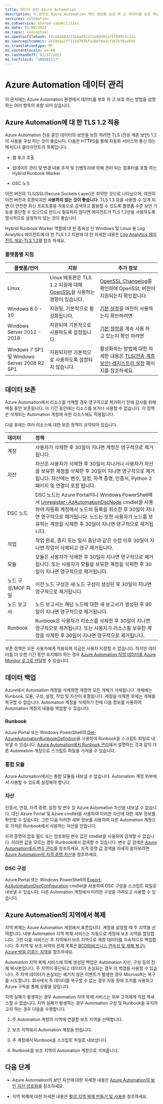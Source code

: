 ```yaml
---
title: 데이터 보안 Azure Automation
description: 이 문서는 Azure Automation 개인 정보를 보호 하 고 데이터를 보호 하는 방법을 알아봅니다.
services: automation
ms.subservice: shared-capabilities
ms.date: 01/08/2021
ms.topic: conceptual
ms.openlocfilehash: f2ce8d482231b4a95c322e9d495a75f89953c32a
ms.sourcegitcommit: e559daa1f7115d703bfa1b87da1cf267bf6ae9e8
ms.translationtype: MT
ms.contentlocale: ko-KR
ms.lasthandoff: 02/17/2021
ms.locfileid: "100581117"
---
```

# <a name="management-of-azure-automation-data"></a>Azure Automation 데이터 관리

이 문서에는 Azure Automation 환경에서 데이터를 보호 하 고 보호 하는 방법을 설명 하는 여러 항목이 포함 되어 있습니다.

## <a name="tls-12-enforcement-for-azure-automation"></a>Azure Automation에 대 한 TLS 1.2 적용

Azure Automation 전송 중인 데이터의 보안을 보장 하려면 TLS (전송 계층 보안) 1.2의 사용을 구성 하는 것이 좋습니다. 다음은 HTTPS를 통해 자동화 서비스와 통신 하는 메서드나 클라이언트의 목록입니다.

* 웹 후크 호출

* 업데이트 관리 및 변경 내용 추적 및 인벤토리에 의해 관리 되는 컴퓨터를 포함 하는 Hybrid Runbook Worker

* DSC 노드

이전 버전의 TLS/SSL(Secure Sockets Layer)은 취약한 것으로 나타났으며, 여전히 이전 버전과 호환되지만 **사용하지 않는 것이 좋습니다**. TLS 1.3 등을 사용할 수 있게 되면 더 안전한 최신 프로토콜을 자동으로 검색하고 활용할 수 있도록 플랫폼 수준 보안 기능을 중단할 수 있으므로 반드시 필요하지 않다면 에이전트가 TLS 1.2만을 사용하도록 명시적으로 설정하지 않는 것이 좋습니다.

Hybrid Runbook Worker 역할에 대 한 종속성 인 Windows 및 Linux 용 Log Analytics 에이전트에 대 한 TLS 1.2 지원에 대 한 자세한 내용은 [Log Analytics 에이전트 개요-TLS 1.2](..//azure-monitor/agents/log-analytics-agent.md#tls-12-protocol)를 참조 하세요.

### <a name="platform-specific-guidance"></a>플랫폼별 지침

|플랫폼/언어 | 지원 | 추가 정보 |
| --- | --- | --- |
|Linux | Linux 배포판은 TLS 1.2 지원에 대해 [OpenSSL](https://www.openssl.org)을 사용하는 경향이 있습니다.  | [OpenSSL Changelog](https://www.openssl.org/news/changelog.html)를 확인하여 OpenSSL 버전이 지원되는지 확인합니다.|
| Windows 8.0 - 10 | 지원됨, 기본적으로 활성화됩니다. | [기본 설정](/windows-server/security/tls/tls-registry-settings)을 여전히 사용하는지 확인하려면  |
| Windows Server 2012 - 2016 | 지원되며 기본적으로 사용하도록 설정됩니다. | [기본 설정을](/windows-server/security/tls/tls-registry-settings) 계속 사용 하 고 있는지 확인 하려면 |
| Windows 7 SP1 및 Windows Server 2008 R2 SP1 | 지원되지만 기본적으로 사용하도록 설정되지 않습니다. | 활성화하는 방법에 대한 자세한 내용은 [TLS(전송 계층 보안) 레지스트리 설정](/windows-server/security/tls/tls-registry-settings) 페이지를 참조하세요.  |

## <a name="data-retention"></a>데이터 보존

Azure Automation에서 리소스를 삭제할 경우 영구적으로 제거하기 전에 감사를 위해 며칠 동안 보존됩니다. 이 기간 동안에는 리소스를 보거나 사용할 수 없습니다. 이 정책은 삭제되는 Automation 계정에 속한 리소스에도 적용됩니다.

다음 표에는 여러 리소스에 대한 보존 정책이 요약되어 있습니다.

| 데이터 | 정책 |
|:--- |:--- |
| 계정 |사용자가 삭제한 후 30일이 지나면 계정은 영구적으로 제거됩니다. |
| 자산 |자산은 사용자가 삭제한 후 30일이 지나거나 사용자가 자산을 보유한 계정을 삭제한 후 30일이 지나면 영구적으로 제거됩니다. 자산에는 변수, 일정, 자격 증명, 인증서, Python 2 패키지 및 연결이 포함 됩니다. |
| DSC 노드 |DSC 노드는 Azure Portal이나 Windows PowerShell에서 [Unregister-AzAutomationDscNode](/powershell/module/az.automation/unregister-azautomationdscnode) cmdlet을 사용하여 자동화 계정에서 노드의 등록을 취소한 후 30일이 지나면 영구적으로 제거됩니다. 노드는 또한 사용자가 노드를 보유하는 계정을 삭제한 후 30일이 지나면 영구적으로 제거됩니다. |
| 작업 |작업 완료, 중지 또는 일시 중단과 같은 수정 이후 30일이 지나면 작업이 삭제되고 영구 제거됩니다. |
| 모듈 |모듈은 사용자가 삭제한 후 30일이 지나면 영구적으로 제거됩니다. 또는 사용자가 모듈을 보유한 계정을 삭제한 후 30일이 지나면 영구적으로 제거됩니다. |
| 노드 구성/MOF 파일 |이전 노드 구성은 새 노드 구성이 생성된 후 30일이 지나면 영구적으로 제거됩니다. |
| 노드 보고서 |노드 보고서는 해당 노드에 대한 새 보고서가 생성된 후 90일이 지나면 영구적으로 제거됩니다. |
| Runbook |Runbook은 사용자가 리소스를 삭제한 후 30일이 지나면 영구적으로 제거됩니다. 또는 사용자가 리소스를 보유한 계정을 삭제한 후 30일이 지나면 영구적으로 제거됩니다. |

보존 정책은 모든 사용자에게 적용되며 지금은 사용자 지정할 수 없습니다. 하지만 데이터를 더 오랜 기간 동안 유지해야 하는 경우 [Azure Automation 작업 데이터를 Azure Monitor 로그로 전달](automation-manage-send-joblogs-log-analytics.md)할 수 있습니다.

## <a name="data-backup"></a>데이터 백업

Azure에서 Automation 계정을 삭제하면 계정의 모든 개체가 삭제됩니다. 개체에는 Runbook, 모듈, 구성, 설정, 작업 및 자산이 포함됩니다. 계정을 삭제한 후에는 개체를 복구할 수 없습니다. Automation 계정을 삭제하기 전에 다음 정보를 사용하여 Automation 계정의 내용을 백업할 수 있습니다.

### <a name="runbooks"></a>Runbook

Azure Portal 또는 Windows PowerShell의 [Get-AzureAutomationRunbookDefinition](/powershell/module/servicemanagement/azure.service/get-azureautomationrunbookdefinition)을 사용하여 Runbook을 스크립트 파일로 내보낼 수 있습니다. [Azure Automation에서 Runbook 관리](manage-runbooks.md)에서 설명하는 것과 같이 다른 Automation 계정으로 스크립트 파일을 가져올 수 있습니다.

### <a name="integration-modules"></a>통합 모듈

Azure Automation에서는 통합 모듈을 내보낼 수 없습니다. Automation 계정 외부에서 사용할 수 있도록 설정해야 합니다.

### <a name="assets"></a>자산

인증서, 연결, 자격 증명, 일정 및 변수 등 Azure Automation 자산을 내보낼 수 없습니다. 대신 Azure Portal 및 Azure cmdlet을 사용하여 이러한 자산에 대한 세부 정보를 확인할 수 있습니다. 그런 다음 이러한 세부 정보를 사용하여 다른 Automation 계정으로 가져온 Runbook에서 사용하는 자산을 만듭니다.

자격 증명의 암호 필드 또는 암호화된 변수 값은 cmdlet을 사용하여 검색할 수 없습니다. 이러한 값을 모르는 경우 Runbook에서 검색할 수 있습니다. 변수 값 검색은 [Azure Automation에서 변수 관리](shared-resources/variables.md)를 참조하세요. 자격 증명 값 검색을 자세히 알아보려면 [Azure Automation의 자격 증명 자산](shared-resources/credentials.md)을 참조하세요.

### <a name="dsc-configurations"></a>DSC 구성

Azure Portal 또는 Windows PowerShell의 [Export-AzAutomationDscConfiguration](/powershell/module/az.automation/export-azautomationdscconfiguration) cmdlet을 사용하여 DSC 구성을 스크립트 파일로 내보낼 수 있습니다. 다른 Automation 계정에서 이러한 구성을 가져오고 사용할 수 있습니다.

## <a name="geo-replication-in-azure-automation"></a>Azure Automation의 지역에서 복제

지역 복제는 Azure Automation 계정에서 표준입니다. 계정을 설정할 때 주 지역을 선택합니다. 내부 Automation 지역 복제 서비스는 자동으로 계정에 보조 지역을 할당합니다. 그런 다음 서비스는 주 지역에서 보조 지역으로 계정 데이터를 지속적으로 백업합니다. 주 지역 및 보조 지역의 전체 목록은 [BCDR(비즈니스 연속성 및 재해 복구): Azure 쌍을 이루는 지역](../best-practices-availability-paired-regions.md)을 참조하세요.

Automation 지역 복제 서비스에 의해 생성된 백업은 Automation 자산, 구성 등의 전체 복사본입니다. 주 지역이 중단되고 데이터가 손실되는 경우 이 백업을 사용할 수 있습니다. 주 지역 데이터가 손실되는 예기치 않은 이벤트가 발생한 경우 Microsoft는 복구를 시도합니다. 회사에서 주 데이터를 복구할 수 없는 경우 자동 장애 조치를 사용하고 Azure 구독을 통해 상황을 알립니다.

지역 실패가 발생하는 경우 Automation 지역 복제 서비스는 외부 고객에게 직접 액세스할 수 없습니다. 지역 실패가 발생하는 경우 Automation 구성 및 Runbook을 유지하고자 하는 경우 다음을 수행합니다.

1. 주 Automation 계정의 지역에 연결할 보조 지역을 선택합니다.

2. 보조 지역에서 Automation 계정을 만듭니다.

3. 주 계정에서 Runbook을 스크립트 파일로 내보냅니다.

4. Runbook을 보조 지역의 Automation 계정으로 가져옵니다.

## <a name="next-steps"></a>다음 단계

* Azure Automation의 보안 자산에 대한 자세한 내용은 [Azure Automation의 보안 자산 암호화](automation-secure-asset-encryption.md)를 참조하세요.

* 지역 복제에 대한 자세한 내용은 [활성 지역 복제 만들기 및 사용](../azure-sql/database/active-geo-replication-overview.md)을 참조하세요.
